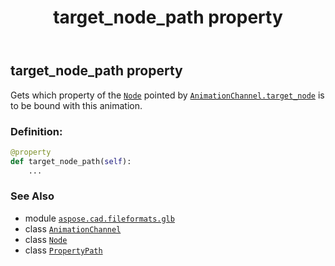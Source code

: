 ﻿---
title: target_node_path property
second_title: Aspose.CAD for Python via .NET API References
description: 
type: docs
weight: 80
url: /python-net/aspose.cad.fileformats.glb/animationchannel/target_node_path/
is_root: false
---

## target_node_path property


Gets which property of the [`Node`](/cad/python-net/aspose.cad.fileformats.glb/node) pointed by [`AnimationChannel.target_node`](/cad/python-net/aspose.cad.fileformats.glb/animationchannel#target_node) is to be bound with this animation.
### Definition:
```python
@property
def target_node_path(self):
    ...
```

### See Also
* module [`aspose.cad.fileformats.glb`](../../)
* class [`AnimationChannel`](/cad/python-net/aspose.cad.fileformats.glb/animationchannel)
* class [`Node`](/cad/python-net/aspose.cad.fileformats.glb/node)
* class [`PropertyPath`](/cad/python-net/aspose.cad.fileformats.glb/propertypath)
